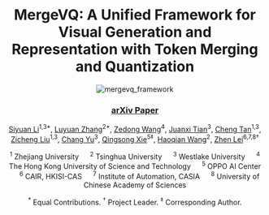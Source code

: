 <div align="center">
  
# MergeVQ: A Unified Framework for Visual Generation and Representation with Token Merging and Quantization

![mergevq_framework](https://github.com/user-attachments/assets/a3e22ba0-6f0d-43bb-bf38-cf628ec1aa41)

### [arXiv Paper]()

[Siyuan Li](https://lupin1998.github.io)<sup>1,3*</sup>, [Luyuan Zhang](https://openreview.net/profile?id=~Luyuan_Zhang1)<sup>2*</sup>, [Zedong Wang](https://jacky1128.github.io)<sup>4</sup>, [Juanxi Tian](https://tianshijing.github.io)<sup>3</sup>, [Cheng Tan](https://chengtan9907.github.io)<sup>1,3</sup>, [Zicheng Liu](https://pone7.github.io)<sup>1,3</sup>, [Chang Yu](https://openreview.net/profile?id=~Chang_Yu1)<sup>3</sup>, [Qingsong Xie](https://openreview.net/profile?id=~Qingsong_Xie1)<sup>5‡</sup>, [Haoqian Wang](https://www.sigs.tsinghua.edu.cn/whq_en/main.htm)<sup>2</sup>, [Zhen Lei](http://www.cbsr.ia.ac.cn/users/zlei/)<sup>6,7,8†</sup>

<sup>1</sup> Zhejiang University &emsp; <sup>2</sup> Tsinghua University &emsp; <sup>3</sup> Westlake University &emsp; <sup>4</sup> The Hong Kong University of Science and Technology &emsp; <sup>5</sup> OPPO AI Center &emsp; <sup>6</sup> CAIR, HKISI-CAS &emsp; <sup>7</sup> Institute of Automation, CASIA &emsp; <sup>8</sup> University of Chinese Academy of Sciences

<sup>*</sup> Equal Contributions. <sup>†</sup> Project Leader. <sup>‡</sup> Corresponding Author.

</div>
